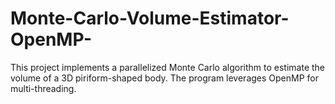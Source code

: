 # Monte-Carlo-Volume-Estimator-OpenMP-
This project implements a parallelized Monte Carlo algorithm to estimate the volume of a 3D piriform-shaped body. The program leverages OpenMP for multi-threading.

